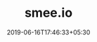 ---
title: "smee.io"
date: 2019-06-16T17:46:33+05:30
type: "organisations"
org_name: "Probot"
repo_desc: "☁️📦 Webhook payload delivery service"
repo_link: https://github.com/probot/smee.io


---